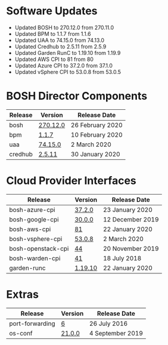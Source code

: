 # Software Updates

- Updated BOSH to 270.12.0 from 270.11.0
- Updated BPM to 1.1.7 from 1.1.6
- Updated UAA to 74.15.0 from 74.13.0
- Updated Credhub to 2.5.11 from 2.5.9
- Updated Garden RunC to 1.19.10 from 1.19.9
- Updated AWS CPI to 81 from 80
- Updated Azure CPI to 37.2.0 from 37.1.0
- Updated vSphere CPI to 53.0.8 from 53.0.5

# BOSH Director Components

| Release | Version | Release Date |
| ------- | ------- | ------------ |
| bosh | [270.12.0](https://github.com/cloudfoundry/bosh/releases/tag/v270.12.0) | 26 February 2020 |
| bpm | [1.1.7](https://github.com/cloudfoundry/bpm-release/releases/tag/v1.1.7) | 10 February 2020 |
| uaa | [74.15.0](https://github.com/cloudfoundry/uaa-release/releases/tag/v74.15.0) | 2 March 2020 |
| credhub | [2.5.11](https://github.com/pivotal-cf/credhub-release/releases/tag/2.5.11) | 30 January 2020 |

# Cloud Provider Interfaces

| Release | Version | Release Date |
| ------- | ------- | ------------ |
| bosh-azure-cpi | [37.2.0](https://github.com/cloudfoundry/bosh-azure-cpi-release/releases/tag/v37.2.0) | 23 January 2020 |
| bosh-google-cpi | [30.0.0](https://github.com/cloudfoundry/bosh-google-cpi-release/releases/tag/v30.0.0) | 12 December 2019 |
| bosh-aws-cpi | [81](https://github.com/cloudfoundry/bosh-aws-cpi-release/releases/tag/v81) | 22 January 2020 |
| bosh-vsphere-cpi | [53.0.8](https://github.com/cloudfoundry/bosh-vsphere-cpi-release/releases/tag/v53.0.8) | 2 March 2020 |
| bosh-openstack-cpi | [44](https://github.com/cloudfoundry/bosh-openstack-cpi-release/releases/tag/v44) | 20 November 2019 |
| bosh-warden-cpi | [41](https://github.com/cppforlife/bosh-warden-cpi-release/releases/tag/v41) | 18 July 2018 |
| garden-runc | [1.19.10](https://github.com/cloudfoundry/garden-runc-release/releases/tag/v1.19.10) | 22 January 2020 |

# Extras

| Release | Version | Release Date |
| ------- | ------- | ------------ |
| port-forwarding | [6](https://github.com/cloudfoundry-community/port-forwarding-boshrelease/releases/tag/v6) | 26 July 2016 |
| os-conf | [21.0.0](https://github.com/cloudfoundry/os-conf-release/releases/tag/v21.0.0) | 4 September 2019 |

